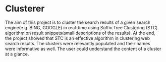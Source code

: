 Clusterer
=========

The aim of this project is to cluster the search results of a given search engine(e.g. BING, GOOGLE)
in real-time using Suffix Tree Clustering (STC) algorithm on result snippets(small descriptions of the results). 
At the end, the project showed that STC is an effective algorithm in clustering web search results.
The clusters were relevantly populated and their names were informative as well. The user could understand the content of a cluster at a glance.
